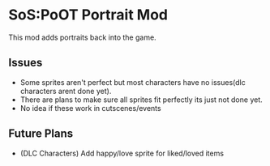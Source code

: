 # SoS:PoOT Portrait Mod

This mod adds portraits back into the game. 


## Issues
- Some sprites aren't perfect but most characters have no issues(dlc characters arent done yet).
- There are plans to make sure all sprites fit perfectly its just not done yet.
- No idea if these work in cutscenes/events

## Future Plans
- (DLC Characters) Add happy/love sprite for liked/loved items

